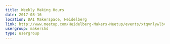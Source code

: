 ```yaml
---
title: Weekly Making Hours
date: 2017-08-16
location: DAI Makerspace, Heidelberg
link: http://www.meetup.com/Heidelberg-Makers-Meetup/events/xtqvnlywlbvb/
usergroup: makershd
type: usergroup
---
```

